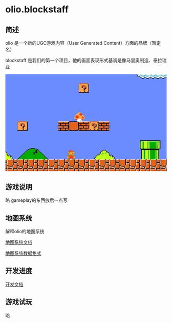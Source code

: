 # olio.blockstaff

## 简述

olio 是一个新的UGC游戏内容（User Generated Content）方面的品牌（暂定名）

blockstaff 是我们的第一个项目，他的画面表现形式基调是像马里奥制造、泰拉瑞亚

![](img/mario.jpg)

## 游戏说明

略 gameplay的东西放后一点写

## 地图系统
解释olio的地图系统

[地图系统文档](doc/map/system.md)

[地图系统数据格式](doc/map/format.md)

## 开发进度

[开发文档](doc/process/start.md)

## 游戏试玩

略